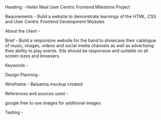 Heading - Helen Neal User Centric Frontend Milestone Project 

Requirements - Build a website to demonstrate learnings of the HTML, CSS and User Centric Frontend Development Modules 

About the client -   

Brief - Build a responsive website for the band to showcase their catalogue of music, images, videos and social media channels as well as 
advertising their ability to play events. Site should be responsive and suitable on all screen sizes and browsers. 

Keywords - 

Design Planning -  
 

Wireframe - Balsamiq mockup created 

References and sources used - 
  
 google free to use images for additional images 

Testing - 

